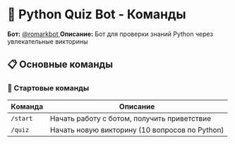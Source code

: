 # 🤖 Python Quiz Bot - Команды

**Бот:** [@romarkbot  ](https://t.me/romarkbot)
**Описание:** Бот для проверки знаний Python через увлекательные викторины

## 📋 Основные команды

### 🎯 Стартовые команды
| Команда | Описание |
|---------|----------|
| `/start` | Начать работу с ботом, получить приветствие |
| `/quiz` | Начать новую викторину (10 вопросов по Python) |
